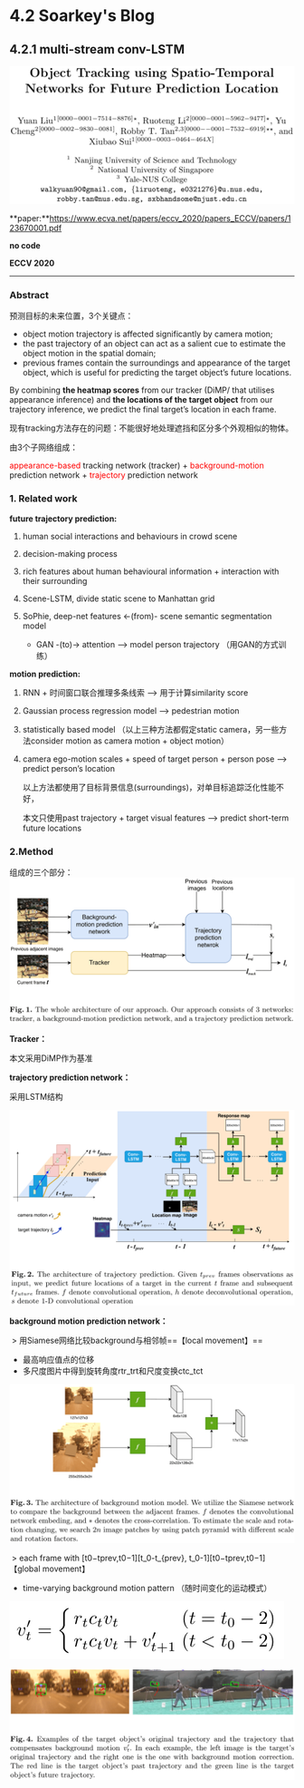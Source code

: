 # 4.2 Soarkey's Blog

## 4.2.1 multi-stream conv-LSTM

![](..\img\chapter04\4.2_1.png)

**paper:**https://www.ecva.net/papers/eccv_2020/papers_ECCV/papers/123670001.pdf

**no code**

**ECCV 2020**

---

### Abstract

预测目标的未来位置，3个关键点：

- object motion trajectory is affected significantly by camera motion;
- the past trajectory of an object can act as a salient cue to estimate the object motion in the spatial domain;
- previous frames contain the surroundings and appearance of the target object, which is useful for predicting the target object’s future locations.

 By combining **the heatmap scores** from our tracker (DiMP/ that utilises appearance inference) and **the locations of the target object** from our trajectory inference, we predict the final target’s location in each frame.

现有tracking方法存在的问题：不能很好地处理遮挡和区分多个外观相似的物体。

由3个子网络组成：

<font color=red>appearance-based</font> tracking network (tracker) + <font color=red>background-motion</font> prediction network + <font color=red>trajectory </font> prediction network

### 1. Related work

**future trajectory prediction:**

1. human social interactions and behaviours in crowd scene

2. decision-making process

3. rich features about human behavioural information + interaction with their surrounding

4. Scene-LSTM, divide static scene to Manhattan grid

5. SoPhie, deep-net features <-(from)- scene semantic segmentation model

    + GAN -(to)-> attention –> model person trajectory （用GAN的方式训练）

**motion prediction:**

1. RNN + 时间窗口联合推理多条线索 –> 用于计算similarity score

2. Gaussian process regression model –> pedestrian motion

3. statistically based model
   （以上三种方法都假定static camera，另一些方法consider motion as camera motion + object motion）

4. camera ego-motion scales + speed of target person + person pose –> predict person’s location

   以上方法都使用了目标背景信息(surroundings)，对单目标追踪泛化性能不好，

   本文只使用past trajectory + target visual features –> predict short-term future locations

### 2.Method

组成的三个部分：
![](..\img\chapter04\4.2_2.png)

**Tracker：**

 本文采用DiMP作为基准

**trajectory prediction network：**

 采用LSTM结构

![](..\img\chapter04\4.2_3.png)

**background motion prediction network：**

​	> 用Siamese网络比较background与相邻帧==【local movement】==

- 最高响应值点的位移
- 多尺度图片中得到旋转角度rtr_trt和尺度变换ctc_tct

![](..\img\chapter04\4.2_4.png)



​	> each frame with [t0−tprev,t0−1][t_0-t_{prev}, t_0-1][t0−tprev,t0−1]   【global movement】

- time-varying background motion pattern （随时间变化的运动模式）


![](..\img\chapter04\4.2_5.png)


![](..\img\chapter04\4.2_6.png)
